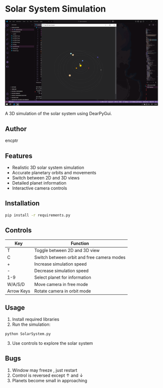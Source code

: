 # Solar System Simulation

![Solar System Screenshot](screenshot.png)

A 3D simulation of the solar system using DearPyGui.

## Author
encptr

## Features
- Realistic 3D solar system simulation
- Accurate planetary orbits and movements
- Switch between 2D and 3D views
- Detailed planet information
- Interactive camera controls

## Installation
```bash
pip install -r requirements.py
```

## Controls
| Key | Function |
|-----|----------|
| T | Toggle between 2D and 3D view |
| C | Switch between orbit and free camera modes |
| + | Increase simulation speed |
| - | Decrease simulation speed |
| 1-9 | Select planet for information |
| W/A/S/D | Move camera in free mode |
| Arrow Keys | Rotate camera in orbit mode |

## Usage
1. Install required libraries
2. Run the simulation:
```bash
python SolarSystem.py
```
3. Use controls to explore the solar system

## Bugs
1. Window may freeze , just restart
2. Control is reversed except ↑ and ↓
3. Planets become small in approaching
